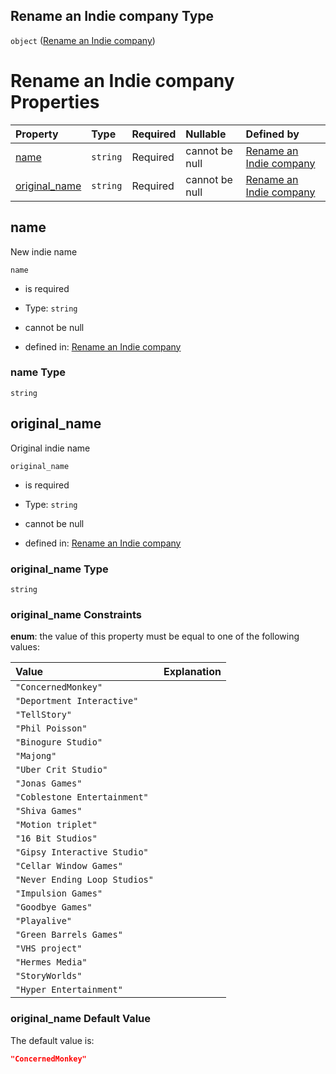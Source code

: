 ## Rename an Indie company Type

`object` ([Rename an Indie company](rename-indie.md))

# Rename an Indie company Properties

| Property                         | Type     | Required | Nullable       | Defined by                                                                                                        |
| :------------------------------- | :------- | :------- | :------------- | :---------------------------------------------------------------------------------------------------------------- |
| [name](#name)                    | `string` | Required | cannot be null | [Rename an Indie company](rename-indie-properties-name.md "rename-indie.json#/properties/name")                   |
| [original\_name](#original_name) | `string` | Required | cannot be null | [Rename an Indie company](rename-indie-properties-original_name.md "rename-indie.json#/properties/original_name") |

## name

New indie name

`name`

*   is required

*   Type: `string`

*   cannot be null

*   defined in: [Rename an Indie company](rename-indie-properties-name.md "rename-indie.json#/properties/name")

### name Type

`string`

## original\_name

Original indie name

`original_name`

*   is required

*   Type: `string`

*   cannot be null

*   defined in: [Rename an Indie company](rename-indie-properties-original_name.md "rename-indie.json#/properties/original_name")

### original\_name Type

`string`

### original\_name Constraints

**enum**: the value of this property must be equal to one of the following values:

| Value                         | Explanation |
| :---------------------------- | :---------- |
| `"ConcernedMonkey"`           |             |
| `"Deportment Interactive"`    |             |
| `"TellStory"`                 |             |
| `"Phil Poisson"`              |             |
| `"Binogure Studio"`           |             |
| `"Majong"`                    |             |
| `"Uber Crit Studio"`          |             |
| `"Jonas Games"`               |             |
| `"Coblestone Entertainment"`  |             |
| `"Shiva Games"`               |             |
| `"Motion triplet"`            |             |
| `"16 Bit Studios"`            |             |
| `"Gipsy Interactive Studio"`  |             |
| `"Cellar Window Games"`       |             |
| `"Never Ending Loop Studios"` |             |
| `"Impulsion Games"`           |             |
| `"Goodbye Games"`             |             |
| `"Playalive"`                 |             |
| `"Green Barrels Games"`       |             |
| `"VHS project"`               |             |
| `"Hermes Media"`              |             |
| `"StoryWorlds"`               |             |
| `"Hyper Entertainment"`       |             |

### original\_name Default Value

The default value is:

```json
"ConcernedMonkey"
```
